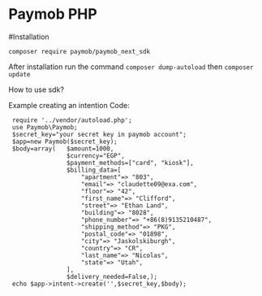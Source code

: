 # Paymob PHP

#Installation

   `composer require paymob/paymob_next_sdk`
   
   After installation run the command `composer dump-autoload` then `composer update` 

How to use sdk?

  Example
    creating an intention
     Code:
     
     
     require '../vendor/autoload.php';
     use Paymob\Paymob;
     $secret_key="your secret key in paymob account";
     $app=new Paymob($secret_key);
     $body=array(   $amount=1000,
                    $currency="EGP",
                    $payment_methods=["card", "kiosk"],
                    $billing_data=[
                        "apartment"=> "803",
                        "email"=> "claudette09@exa.com",
                        "floor"=> "42",
                        "first_name"=> "Clifford",
                        "street"=> "Ethan Land",
                        "building"=> "8028",
                        "phone_number"=> "+86(8)9135210487",
                        "shipping_method"=> "PKG",
                        "postal_code"=> "01898",
                        "city"=> "Jaskolskiburgh",
                        "country"=> "CR",
                        "last_name"=> "Nicolas",
                        "state"=> "Utah",
                    ],
                    $delivery_needed=False,);
     echo $app->intent->create('',$secret_key,$body);
 
